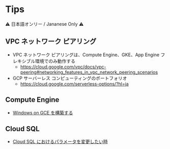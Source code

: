 # Tips

:warning: 日本語オンリー / Jananese Only :warning:

## VPC ネットワーク ピアリング

+ VPC ネットワーク ピアリングは、Compute Engine、GKE、App Engine フレキシブル環境でのみ動作する
  + https://cloud.google.com/vpc/docs/vpc-peering#networking_features_in_vpc_network_peering_scenarios
+ GCP サーバーレス コンピューティングのポートフォリオ
  + https://cloud.google.com/serverless-options/?hl=ja


## Compute Engine

+ [Windows on GCE を構築する](compute_win-vm.md)

## Cloud SQL

+ [Cloud SQL  におけるパラメータを変更したい時](sql_flags.md)

